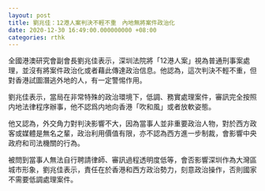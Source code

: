 ```yaml
---
layout: post
title: 劉兆佳：12港人案判決不輕不重　內地無將案件政治化
date: 2020-12-30 16:49:00.000000000 +08:00
categories: rthk
---
```


全國港澳研究會副會長劉兆佳表示，深圳法院將「12港人案」視為普通刑事案處理，並沒有將案件政治化或者藉此傳達政治信息。他認為，這次判決不輕不重，但對香港試圖潛逃外地的人，有一定警惕作用。

劉兆佳表示，當局在非常特殊的政治環境下，低調、務實處理案件，審訊完全按照内地法律程序辦事，他不認爲内地向香港「吹和風」或者放軟姿態。

他又認為，外交角力對判決影響不大，因為當事人並非重要政治人物，對於西方政客或媒體是無名之輩，政治利用價值有限，亦不認為西方進一步制裁，會影響中央政府和司法機關的行為。

被問到當事人無法自行聘請律師、審訊過程透明度低等，會否影響深圳作為大灣區城市形象，劉兆佳表示，責任在於香港和西方政治勢力，刻意政治操作，否則國家不需要低調處理案件。

